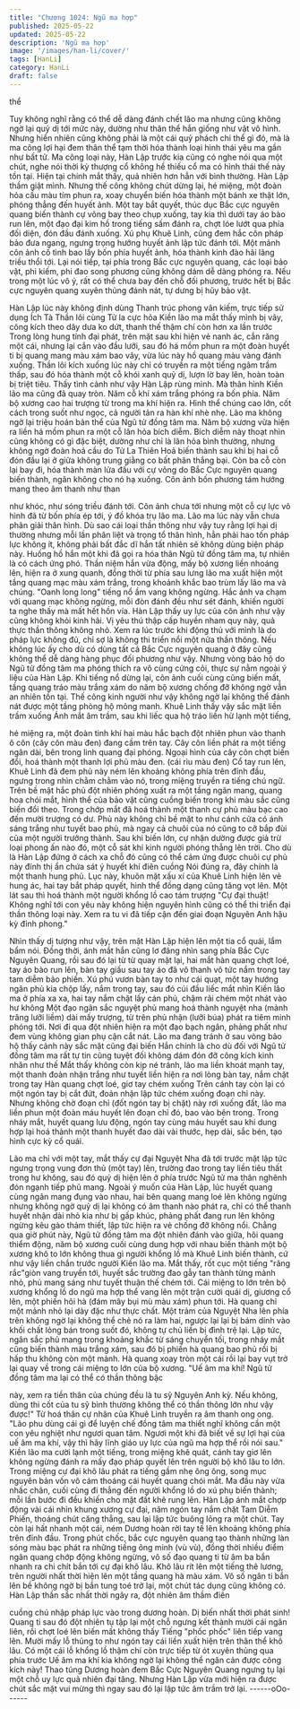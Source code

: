 ```yaml
---
title: "Chương 1024: Ngũ ma hợp"
published: 2025-05-22
updated: 2025-05-22
description: 'Ngũ ma hợp'
image: '/images/han-li/cover/'
tags: [HanLi]
category: HanLi
draft: false
---
```


thể

Tuy không nghĩ rằng có thể dễ dàng đánh chết lão ma nhưng
cũng không ngờ lại quỷ dị tới mức này, dường như thân thể hắn
giống như vật vô hình. Nhưng hiển nhiên cũng không phải là một
cái quỷ phách chi thể gì đó, mà là ma công lợi hại đem thân thể
tạm thời hóa thành loại hình thái yêu ma gần như bất tử.
Ma công loại này, Hàn Lập trước kia cũng có nghe nói qua một
chút, nghe nói thời kỳ thượng cổ không hề thiếu cổ ma có hình
thái thế này tồn tại.
Hiện tại chính mắt thấy, quả nhiên hơn hẳn với bình thường.
Hàn Lập thầm giật mình. Nhưng thế công không chút dừng lại, hé
miệng, một đoàn hỏa cầu màu tím phun ra, xoay chuyển biến hóa
thành một bánh xe thật lớn, phóng thẳng đến huyết ảnh.
Một tay bắt quyết, thúc dục Bắc cực nguyên quang biến thành cự
võng bay theo chụp xuống, tay kia thì dưới tay áo bào run lên,
một đạo đại kim hồ trong tiếng sấm đánh ra, chợt lóe lướt qua
phía đối diện, đón đầu đánh xuống.
Xú phụ Khuê Linh, cũng đem hắc côn pháp bảo đưa ngang,
ngưng trọng hướng huyết ảnh lập tức đánh tới. Một mảnh côn
ảnh cố tình bao lấy bốn phía huyết ảnh, hóa thành kinh đào hãi
lãng triều thổi tới.
Lại nói tiếp, tại phía trong Bắc cực nguyên quang, các loại bảo
vật, phi kiếm, phi đao song phương cũng không dám dễ dàng
phóng ra. Nếu trong một lúc vô ý, rất có thể chưa bay đến chỗ đối
phương, trước hết bị Bắc cực nguyên quang xuyên thủng đánh
nát, tự dưng bị hủy bảo vật.

Hàn Lập lúc này không định dùng Thanh trúc phong vân kiếm,
trực tiếp sử dụng Ích Tà Thần lôi cùng Tử la cực hỏa
Kiền lão ma mắt thấy mình bị vây, công kích theo dây dưa ko dứt,
thanh thế thậm chí còn hơn xa lần trước
Trong lòng hung tính đại phát, trên mặt sau khi hiện vẻ nanh ác,
cắn răng một cái, nhưng lại cắn vào đầu lưỡi, sau đó há mồm
phun ra một đoàn huyết ti bị quang mang màu xám bao vây, vừa
lúc này hồ quang màu vàng đánh xuống.
Thần lôi kích xuống lúc này chỉ có truyền ra một tiếng ngâm trầm
thấp, sau đó hóa thành một cỗ khói xanh quỷ dị, lượn lờ bay lên,
hoàn toàn bị triệt tiêu.
Thấy tình cảnh như vậy Hàn Lập rùng mình.
Mà thân hình Kiền lão ma cũng đã quay tròn. Năm cỗ khí xám
trắng phóng ra bốn phía.
Năm bộ xương cao hai trượng từ trong ma khí hiện ra. Hình thể
chúng cao lớn, cốt cách trong suốt như ngọc, cả người tản ra hàn
khí nhè nhẹ.
Lão ma không ngờ lại triệu hoán bản thể của Ngũ tử đồng tâm
ma.
Năm bộ xương vừa hiện ra liền há mồm phun ra một cỗ lân hỏa
bích diễm.
Bích diễm này thoạt nhìn cũng không có gì đặc biệt, dường như
chỉ là lân hỏa bình thường, nhưng không ngờ đoàn hoả cầu do
Tử La Thiên Hoả biến thành sau khi bị hai cỗ đón đầu lại ở giữa
không trung giằng co bất phân thắng bại.
Còn ba cỗ còn lại bay đi, hóa thành màn lửa đấu với cự võng do
Bắc Cực nguyên quang biến thành, ngăn không cho nó hạ xuống.
Côn ảnh bốn phương tám hướng mang theo âm thanh như than

như khóc, như sóng triều đánh tới. Côn ảnh chưa tới nhưng một
cỗ cự lực vô hình đã từ bốn phía ép tới, ý đồ khóa trụ lão ma.
Lão ma lúc này vẫn chưa phân giải thân hình. Dù sao cái loại thần
thông như vậy tuy rằng lợi hại dị thường nhưng mỗi lần phân liệt
và trọng tổ thân hình, hẳn phải hao tốn pháp lực không ít, không
phải bất đắc dĩ hắn tất nhiên sẽ không dùng biện pháp này.
Huống hồ hắn một khi đã gọi ra hóa thân Ngũ tử đồng tâm ma, tự
nhiên là có cách ứng phó.
Thần niệm hắn vừa động, mấy bộ xương liền nhoáng lên, hiện ra
ở xung quanh, đồng thời từ phía sau lưng lão ma xuất hiện một
tầng quang mạc màu xám trắng, trong khoảnh khắc bao trùm lấy
lão ma và chúng.
"Oanh long long" tiếng nổ ầm vang không ngừng. Hắc ảnh va
chạm với quang mạc không ngừng, mỗi đòn đánh đều như sét
đánh, khiến người ta nghe thấy mà mất hết hồn vía.
Hàn Lập thấy uy lực của côn ảnh như vậy cũng không khỏi kinh
hãi.
Vị yêu thú thập cấp huyền nham quy này, quả thực thần thông
không nhỏ. Xem ra lúc trước khi động thủ với mình là do pháp lực
không đủ, chỉ sợ là không thi triển nổi một nửa thần thông. Nếu
không lúc ấy cho dù có dùng tất cả Bắc Cực nguyên quang ở đây
cũng không thể dễ dàng hàng phục đối phương như vậy.
Nhưng vòng bảo hộ do Ngũ tử đồng tâm ma phóng thích ra vô
cùng cứng cỏi, thực sự nằm ngoài ý liệu của Hàn Lập.
Khi tiếng nổ dừng lại, côn ảnh cuối cùng cũng biến mất, tầng
quang tráo màu trắng xám do năm bộ xương chống đỡ không
ngờ vẫn an nhiên tồn tại. Thế công kinh người như vậy không
ngờ lại không thể đánh nát được một tầng phòng hộ mỏng manh.
Khuê Linh thấy vậy sắc mặt liền trầm xuống
Ánh mắt âm trầm, sau khi liếc qua hộ tráo liền hừ lạnh một tiếng,

hé miệng ra, một đoàn tinh khí hai màu hắc bạch đột nhiên phun
vào thanh ô côn (cây côn màu đen) đang cầm trên tay.
Cây côn liền phát ra một tiếng ngân dài, bên trong linh quang đại
phóng. Ngoại hình của cây côn chợt biến đổi, hoá thành một
thanh lợi phủ màu đen. (cái rìu màu đen)
Cổ tay run lên, Khuê Linh đã đem phủ này ném lên khoảng không
phía trên đỉnh đầu, ngưng trong nhìn chằm chằm vào nó, trong
miệng truyền ra tiếng chú ngữ.
Trên bề mặt hắc phủ đột nhiên phóng xuất ra một tầng ngân
mang, quang hoa chói mắt, hình thể của bảo vật cũng cuồng biến
trong khi màu sắc cũng biến đổi theo.
Trong chớp mắt đã hoá thành một thanh cự phủ màu bạc cao đến
mười trượng có dư.
Phủ này không chỉ bề mặt to như cánh cửa có ánh sáng trắng
như tuyết bao phủ, mà ngay cả chuôi của nó cũng to cỡ bắp đùi
của một người trưởng thành.
Sau khi biến lớn, cự nhận dường được giả trừ loại phong ấn nào
đó, một cỗ sát khí kinh người phóng thẳng lên trời.
Cho dù là Hàn Lập đứng ở cách xa chỗ đó cũng có thể cảm ứng
được chuôi cự phủ này đính thị ẩn chứa sát ý huyết khí điên
cuồng
Nói đúng ra, đây chính là một thanh hung phủ.
Lục này, khuôn mặt xấu xí của Khuê Linh hiện lên vẻ hung ác, hai
tay bắt pháp quyết, hình thể đồng dạng cũng tăng vọt lên.
Một lát sau thì hoá thành một người khổng lồ cao tám trượng
"Cự đại thuật! Không nghĩ tới con yêu này không hiện nguyên
hình cũng có thể thi triển đại thần thông loại này. Xem ra tu vi đã
tiếp cận đến giai đoạn Nguyên Anh hậu kỳ đỉnh phong."

Nhìn thấy dị tượng như vậy, trên mặt Hàn Lập hiện lên một tia cổ
quái, lẩm bẩm nói.
Đồng thời, ánh mắt hắn cũng lơ đãng nhìn sang phía Bắc Cực
Nguyên Quang, rồi sau đó lại từ từ quay mặt lại, hai mắt hàn
quang chợt loé, tay áo bào run lên, bàn tay giấu sau tay áo đã vô
thanh vô tức nắm trong tay tam diễm bảo phiến.
Xú phú vươn bàn tay to như cái quạt, một tay hướng ngân phủ
kia chộp lấy, nắm trong tay, sau đó cúi đầu liếc mắt nhìn Kiền lão
ma ở phía xa xa, hai tay nắm chặt lấy cán phủ, chậm rãi chém
một nhát vào hư không
Một đạo ngân sắc nguyệt phủ mang hoá thành nguyệt nha (mảnh
trăng lưỡi liềm) dài mấy trượng, từ trên phủ nhận (lưỡi búa) phát
ra tiêm minh phóng tới. Nơi đi qua đột nhiên hiện ra một đạo bạch
ngân, phảng phất như đem vùng không gian phụ cận cắt nát.
Lão ma đang tránh ở sau vòng bảo hộ thấy cảnh này sắc mặt
cũng đại biến
Hắn chính là cho dù đối với Ngũ tử đồng tâm ma rất tự tin cũng
tuyệt đối không dám đón đỡ công kích kinh nhân như thế
Mắt thấy không còn kịp né tránh, lão ma liền khoát mạnh tay, một
thanh đoản nhận trắng như tuyết liền hiện ra nơi lòng bàn tay,
nắm chặt trong tay
Hàn quang chợt loé, giơ tay chém xuống
Trên cánh tay còn lại có một ngón tay bị cắt đứt, đoản nhận lập
tức chém xuống đoạn chỉ này.
Nhưng không chờ đoạn chỉ (đốt ngón tay bị chặt) này rơi xuống
đất, lão ma liền phun một đoàn máu huyết lên đoạn chỉ đó, bao
vào bên trong.
Trong nháy mắt, huyết quang lưu động, ngón tay cùng máu huyết
sau khi dung hợp lại hoá thành một thanh huyết đao dài vài
thước, hẹp dài, sắc bén, tạo hình cực kỳ cổ quái.

Lão ma chỉ với một tay, mắt thấy cự đại Nguyệt Nha đã tới trước
mặt lập tức ngưng trọng vung đơn thủ (một tay) lên, trường đao
trong tay liền tiêu thất trong hư không, sau đó quỷ dị hiện lên ở
phía trước Ngũ tử ma thân nghênh đón ngạnh tiếp phủ mang.
Ngoài ý muốn của Hàn Lập, lúc huyết quang cùng ngân mang
đụng vào nhau, hai bên quang mang loé lên không ngừng nhưng
không ngờ quỷ dị lại không có âm thanh nào phát ra, chỉ có thể
thanh huyết nhận dài nhỏ kia như bị gấp khúc, phảng phất đang
run lên không ngừng kêu gào thảm thiết, lập tức hiện ra vẻ chống
đỡ không nổi.
Chẳng qua giờ phút này, Ngũ tử đồng tâm ma đột nhiên đánh vào
giữa, hôi quang thiểm động, năm bộ xương cuối cùng dung hợp
với nhau biến thành một bộ xương khô to lớn không thua gì người
khổng lồ mà Khuê Linh biến thành, cứ như vậy liền chắn trước
người Kiền lão ma.
Mắt thấy, rốt cục một tiếng "răng rắc"giòn vang truyền tới, huyết
sắc trường đao gẫy tan thành từng mảnh nhỏ, phủ mang sáng
như tuyết thuận thế chém tới.
Cái miệng to lớn trên bộ xương khổng lồ do ngũ ma hợp thể vang
lên một trận cười quái dị, giương cổ lên, một phiến hôi hà (đám
mây bụi mù màu xám) phun tới.
Hà quang chỉ một mảnh nhỏ lại dày đặc như thực chất. Một trảm
của Nguyệt Nha lên phía trên không ngờ lại không thể chẻ nó ra
làm hai, ngược lại lại bị bám dính vào khối chất lỏng bán trong
suốt đó, không tự chủ liền bị đình trệ lại.
Lập tức, ngân sắc phủ mang trong khoảng khắc từ sáng chuyển
tối, trong nháy mắt cũng biến thành màu trắng xám, sau đó bị
phiến hà quang bao phủ rồi bị hấp thu không còn một mảnh.
Hà quang xoay tròn một cái rồi lại bay vụt trở lại quay về trong cái
miệng to lớn của bộ xương.
"Uế âm ma khí! Ngũ tử đồng tâm ma lại có thể có thần thông bậc

này, xem ra tiền thân của chúng đều là tu sỹ Nguyên Anh kỳ. Nếu
không, dùng thi cốt của tu sỹ bình thường không thể có thần
thông lớn như vậy được!"
Từ hoá thân cự nhân của Khuê Linh truyền ra âm thanh ong ong.
"Lão phu dùng cái gì để luyện chế đồng tâm ma thiết nghĩ không
cần một con yêu nghiệt như ngươi quan tâm. Ngươi một khi đã
biết về sự lợi hại của uế âm ma khí, vậy thì hãy lĩnh giáo uy lực
của ngũ ma hợp thể rồi nói sau."
Kiền lão ma cười lạnh một tiếng, trong miệng khẽ quát, cánh tay
giơ lên không ngừng đánh ra mấy đạo pháp quyết lên trên người
bộ khô lâu to lớn.
Trong miệng cự đại khô lâu phát ra tiếng gầm nhẹ ông ông, song
mục nguyên bản vốn vô cảm thoáng cái huyết quang chói mắt.
Ma đầu này vừa nhấc chân, cuối cùng đi thẳng đến người khổng
lồ do xú phụ biến thành; mỗi lần bước đi đều khiến cho mặt đất
khẽ rung lên.
Hàn Lập ánh mắt chợp động vài cái nhìn khung xương cự đại,
năm ngón tay nắm chặt Tam Diễm Phiến, thoáng chút căng thẳng,
sau lại lập tức buông lỏng ra một chút.
Tay còn lại hất nhanh một cái, ném Dương hoàn rời tay tế lên
khoảng không phía trên đỉnh đầu.
Trong phút chốc, bắc cực nguyên quang tạo thành những làn
sóng màu bạc phát ra những tiếng ông minh (vù vù), đồng thời
nhiều điểm ngân quang chớp động không ngừng, vô số đạo
quang ti từ âm ba bắn nhanh ra chi chít bắn tới cự đại khô lâu.
Khô lâu rít lên một tiếng thê lương, trên người nhất thời hiện lên
một tầng quang hà màu xám.
Vô số ngân ti bắn lên bề không ngờ bị bắn tung toé trở lại, một
chút tác dụng cũng không có.
Hàn Lập thần sắc nhất thời ngây ra, đột nhiên âm thầm điên

cuồng chú nhập pháp lực vào trong dương hoàn.
Dị biến nhất thời phát sinh!
Quang ti sau đó đột nhiên tụ tập lại một chỗ ngưng kết thành
mười cái ngân liên, rồi chợt loé lên biến mất không thấy
Tiếng "phốc phốc" liên tiếp vang lên.
Mười mấy lỗ thủng to như ngón tay cái liền xuất hiện trên thân thể
khô lâu. Có một cái lỗ khổng lồ thậm chí còn trực tiếp từ ót xuyên
thủng qua phía trước
Uế âm ma khí kia không ngờ lại không thể ngăn cản được công
kích này!
Thao túng Dương hoàn đem Bắc Cực Nguyên Quang ngưng tụ
lại một chỗ uy lực quả nhiên đại tăng.
Nhưng Hàn Lập vừa mới hiện ra được chút sắc mặt vui mừng thì
ngay sau đó lại lập tức âm trầm trở lại.
------oOo------
